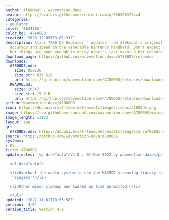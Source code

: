 ```yaml
---
author: AlekMaul / wavemotion-dave
avatar: https://avatars.githubusercontent.com/u/75039837?v=4
categories:
- emulator
color: '#834885'
color_bg: '#7e4580'
created: '2020-12-09T13:01:31Z'
description: Atari 7800 DS Emulator - updated from Alekmaul's original. Striving for
  accuracy and speed on the venerable Nintendo handheld. Don't expect perfect emulation
  but things are good enough to enjoy Atari's last major 8-bit console.
download_page: https://github.com/wavemotion-dave/A7800DS/releases
downloads:
  A7800DS.nds:
    size: 859136
    size_str: 839 KiB
    url: https://github.com/wavemotion-dave/A7800DS/releases/download/4.0/A7800DS.nds
  README.md:
    size: 20347
    size_str: 19 KiB
    url: https://github.com/wavemotion-dave/A7800DS/releases/download/4.0/README.md
github: wavemotion-dave/A7800DS
icon: https://db.universal-team.net/assets/images/icons/a7800ds.png
image: https://raw.githubusercontent.com/wavemotion-dave/A7800DS/main/arm9/gfx/bgTop.png
image_length: 13123
layout: app
qr:
  A7800DS.nds: https://db.universal-team.net/assets/images/qr/a7800ds-nds.png
source: https://github.com/wavemotion-dave/A7800DS
systems:
- DS
title: A7800DS
update_notes: '<p dir="auto">V4.0 : 01-Nov-2022 by wavemotion-dave</p>

  <ul dir="auto">

  <li>Overhaul the audio system to use the MAXMOD streaming library to eliminate sound
  ''zingers''</li>

  <li>Other minor cleanup and tweaks as time permitted.</li>

  </ul>'
updated: '2022-11-01T10:53:58Z'
version: '4.0'
version_title: Version 4.0
---
```


